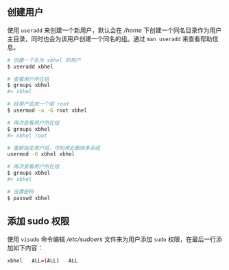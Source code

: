 ## 创建用户

使用 `useradd` 来创建一个新用户，默认会在 */home* 下创建一个同名目录作为用户主目录，同时也会为该用户创建一个同名的组。通过 `man useradd` 来查看帮助信息。

```bash
# 创建一个名为 xbhel 的用户
$ useradd xbhel

# 查看用户所在组
$ groups xbhel
#> xbhel

# 给用户追加一个组 root
$ usermod -a -G root xbhel

# 再次查看用户所在组
$ groups xbhel
#> xbhel root

# 重新指定用户组，可利用此删除多余组
usermod -G xbhel xbhel

# 再次查看用户所在组
$ groups xbhel
#> xbhel

# 设置密码
$ passwd xbhel
```

## 添加 sudo 权限

使用 `visudo` 命令编辑 */etc/sudoers* 文件来为用户添加 `sudo` 权限，在最后一行添加如下内容：

```bash
xbhel	ALL=(ALL)	ALL
```

